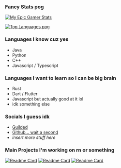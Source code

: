 ### Fancy Stats pog

<!-- Github Stats -->
[![My Epic Gamer Stats](https://github-readme-stats.vercel.app/api?username=MASTRIO&theme=shades-of-purple&count_private=true&show_icons=true&include_all_commits=true)](https://github.com/anuraghazra/github-readme-stats)

<!-- My Top Languages -->
[![Top Languages pog](https://github-readme-stats.vercel.app/api/top-langs/?username=MASTRIO&theme=shades-of-purple&langs_count=80&layout=compact)](https://github.com/anuraghazra/github-readme-stats)

### Languages I know cuz yes
- Java
- Python
- C++
- Javascript / Typescript

### Languages I want to learn so I can be big brain
- Rust
- Dart / Flutter
- Javascript but actually good at it lol
- idk something else

### Socials I guess idk
- [Guilded](https://www.guilded.gg/u/MASTRIO)
- [Github... wait a second](https://github.com/MASTRIO)
- *insert more stuff here*

### Main Projects I'm working on rn or something
[![Readme Card](https://github-readme-stats.vercel.app/api/pin/?username=Dyphae&repo=Dyphae)](https://github.com/Dyphae/Dyphae)
[![Readme Card](https://github-readme-stats.vercel.app/api/pin/?username=MASTRIO&repo=Scuffled)](https://github.com/MASTRIO/Scuffled)
[![Readme Card](https://github-readme-stats.vercel.app/api/pin/?username=MASTRIO&repo=Haunt)](https://github.com/MASTRIO/Haunt)
